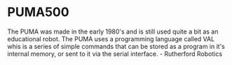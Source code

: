 # PUMA500
The PUMA was made in the early 1980's and is still used quite a bit as an educational robot. The PUMA uses a programming language called VAL whis is a series of simple commands that can be stored as a program in it's internal memory, or sent to it via the serial interface. - Rutherford Robotics
